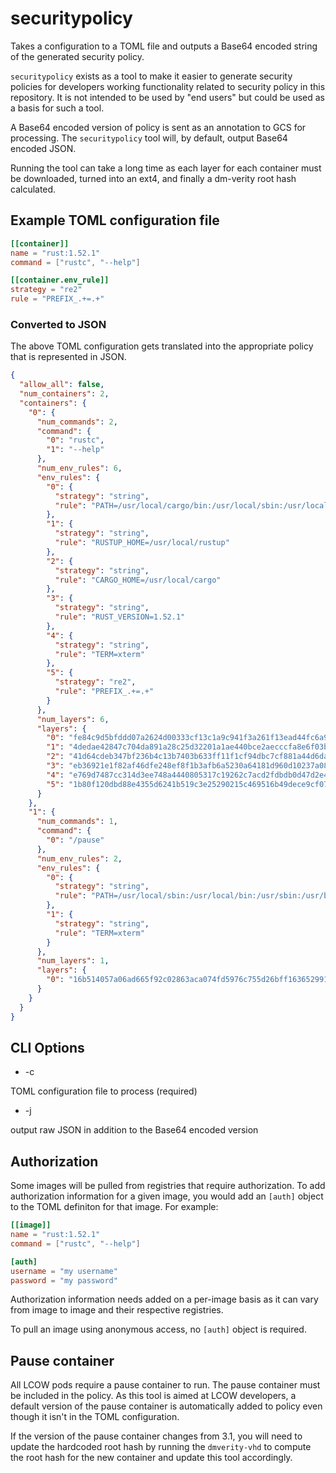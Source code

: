 # securitypolicy

Takes a configuration to a TOML file and outputs a Base64 encoded string of the
generated security policy.

`securitypolicy` exists as a tool to make it easier to generate security policies
for developers working functionality related to security policy in this repository.
It is not intended to be used by "end users" but could be used as a basis for
such a tool.

A Base64 encoded version of policy is sent as an annotation to GCS for processing.
The `securitypolicy` tool will, by default, output Base64 encoded JSON.

Running the tool can take a long time as each layer for each container must
be downloaded, turned into an ext4, and finally a dm-verity root hash calculated.

## Example TOML configuration file

```toml
[[container]]
name = "rust:1.52.1"
command = ["rustc", "--help"]

[[container.env_rule]]
strategy = "re2"
rule = "PREFIX_.+=.+"
```

### Converted to JSON

The above TOML configuration gets translated into the appropriate policy that is
represented in JSON.

```json
{
  "allow_all": false,
  "num_containers": 2,
  "containers": {
    "0": {
      "num_commands": 2,
      "command": {
        "0": "rustc",
        "1": "--help"
      },
      "num_env_rules": 6,
      "env_rules": {
        "0": {
          "strategy": "string",
          "rule": "PATH=/usr/local/cargo/bin:/usr/local/sbin:/usr/local/bin:/usr/sbin:/usr/bin:/sbin:/bin"
        },
        "1": {
          "strategy": "string",
          "rule": "RUSTUP_HOME=/usr/local/rustup"
        },
        "2": {
          "strategy": "string",
          "rule": "CARGO_HOME=/usr/local/cargo"
        },
        "3": {
          "strategy": "string",
          "rule": "RUST_VERSION=1.52.1"
        },
        "4": {
          "strategy": "string",
          "rule": "TERM=xterm"
        },
        "5": {
          "strategy": "re2",
          "rule": "PREFIX_.+=.+"
        }
      },
      "num_layers": 6,
      "layers": {
        "0": "fe84c9d5bfddd07a2624d00333cf13c1a9c941f3a261f13ead44fc6a93bc0e7a",
        "1": "4dedae42847c704da891a28c25d32201a1ae440bce2aecccfa8e6f03b97a6a6c",
        "2": "41d64cdeb347bf236b4c13b7403b633ff11f1cf94dbc7cf881a44d6da88c5156",
        "3": "eb36921e1f82af46dfe248ef8f1b3afb6a5230a64181d960d10237a08cd73c79",
        "4": "e769d7487cc314d3ee748a4440805317c19262c7acd2fdbdb0d47d2e4613a15c",
        "5": "1b80f120dbd88e4355d6241b519c3e25290215c469516b49dece9cf07175a766"
      }
    },
    "1": {
      "num_commands": 1,
      "command": {
        "0": "/pause"
      },
      "num_env_rules": 2,
      "env_rules": {
        "0": {
          "strategy": "string",
          "rule": "PATH=/usr/local/sbin:/usr/local/bin:/usr/sbin:/usr/bin:/sbin:/bin"
        },
        "1": {
          "strategy": "string",
          "rule": "TERM=xterm"
        }
      },
      "num_layers": 1,
      "layers": {
        "0": "16b514057a06ad665f92c02863aca074fd5976c755d26bff16365299169e8415"
      }
    }
  }
}
```

## CLI Options

- -c

TOML configuration file to process (required)

- -j

output raw JSON in addition to the Base64 encoded version

## Authorization

Some images will be pulled from registries that require authorization. To add
authorization information for a given image, you would add an `[auth]` object
to the TOML definiton for that image. For example:

```toml
[[image]]
name = "rust:1.52.1"
command = ["rustc", "--help"]

[auth]
username = "my username"
password = "my password"
```

Authorization information needs added on a per-image basis as it can vary from
image to image and their respective registries.

To pull an image using anonymous access, no `[auth]` object is required.

## Pause container

All LCOW pods require a pause container to run. The pause container must be
included in the policy. As this tool is aimed at LCOW developers, a default
version of the pause container is automatically added to policy even though it
isn't in the TOML configuration.

If the version of the pause container changes from 3.1, you will need to update
the hardcoded root hash by running the `dmverity-vhd` to compute the root hash
for the new container and update this tool accordingly.

